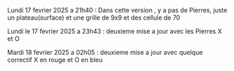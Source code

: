 Lundi 17 fevrier 2025 a 21h40 : Dans cette version , y a pas de Pierres, juste un plateau(surface) et une grille de 9x9 et des cellule de 70

Lundi le 17 fevrier 2025 a 23h43 : deuxieme mise a jour avec les Pierres X et O

Mardi 18 fevrier 2025 a 02h05 : deuxieme mise a jour avec quelque correctif X en rouge et O en bleu

